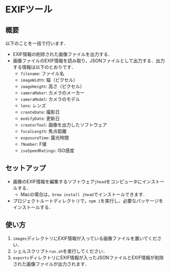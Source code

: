 # EXIFツール

## 概要

以下のことを一括で行います．

* EXIF情報の削除された画像ファイルを出力する．
* 画像ファイルのEXIF情報を読み取り，JSONファイルとして出力する．出力する情報は以下のとおりです．
  * `filename`: ファイル名
  * `imageWidth`: 幅（ピクセル）
  * `imageHeight`: 高さ（ピクセル）
  * `cameraMaker`: カメラのメーカー
  * `cameraModel`: カメラのモデル
  * `lens`: レンズ
  * `createDate`: 撮影日
  * `modifyDate`: 更新日
  * `creatorTool`: 画像を出力したソフトウェア
  * `focalLength`: 焦点距離
  * `exposureTime`: 露光時間
  * `fNumber`: F値
  * `isoSpeedRatings`: ISO感度

## セットアップ

* 画像のEXIF情報を編集するソフトウェア`jhead`をコンピュータにインストールする．
  * Macの場合は，`brew install jhead`でインストールできます．
* プロジェクトルートディレクトリで，`npm i`を実行し，必要なパッケージをインストールする．

## 使い方

1. `images`ディレクトリにEXIF情報が入っている画像ファイルを置いてください．
2. シェルスクリプト`run.sh`を実行してください．
3. `exports`ディレクトリにEXIF情報が入ったJSONファイルとEXIF情報が削除された画像ファイルが出力されます．
